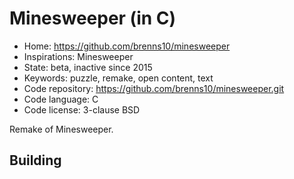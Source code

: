 # Minesweeper (in C)

- Home: https://github.com/brenns10/minesweeper
- Inspirations: Minesweeper
- State: beta, inactive since 2015
- Keywords: puzzle, remake, open content, text
- Code repository: https://github.com/brenns10/minesweeper.git
- Code language: C
- Code license: 3-clause BSD

Remake of Minesweeper.

## Building
